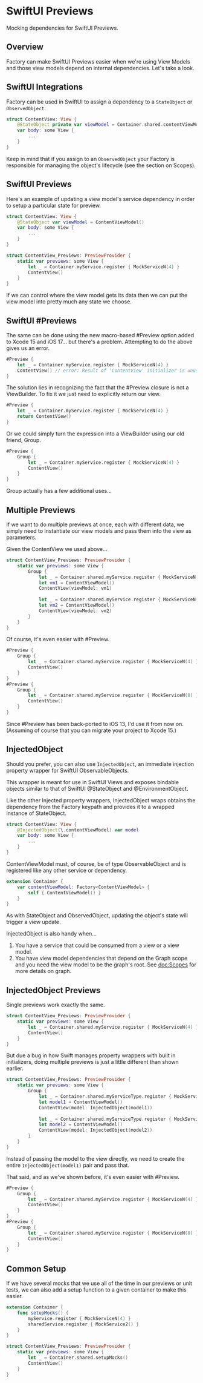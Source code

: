 # SwiftUI Previews

Mocking dependencies for SwiftUI Previews.

## Overview

Factory can make SwiftUI Previews easier when we're using View Models and those view models depend on internal dependencies. Let's take a look.

## SwiftUI Integrations

Factory can be used in SwiftUI to assign a dependency to a `StateObject` or `ObservedObject`.

```swift
struct ContentView: View {
    @StateObject private var viewModel = Container.shared.contentViewModel()
    var body: some View {
        ...
    }
}
```
Keep in mind that if you assign to an `ObservedObject` your Factory is responsible for managing the object's lifecycle (see the section on Scopes).

## SwiftUI Previews

Here's an example of updating a view model's service dependency in order to setup a particular state for  preview.

```swift
struct ContentView: View {
    @StateObject var viewModel = ContentViewModel()
    var body: some View {
        ...
    }
}

struct ContentView_Previews: PreviewProvider {
    static var previews: some View {
        let _ = Container.myService.register { MockServiceN(4) }
        ContentView()
    }
}
```
If we can control where the view model gets its data then we can put the view model into pretty much any state we choose.

## SwiftUI #Previews

The same can be done using the new macro-based #Preview option added to Xcode 15 and iOS 17... but there's a problem. Attempting to do the above gives us an error.

```swift
#Preview {
    let _ = Container.myService.register { MockServiceN(4) }
    ContentView() // error: Result of 'ContentView' initializer is unused
}
```
The solution lies in recognizing the fact that the #Preview closure is not a ViewBuilder. To fix it we just need to explicitly return our view.
```swift
#Preview {
    let _ = Container.myService.register { MockServiceN(4) }
    return ContentView()
}
```
Or we could simply turn the expression into a ViewBuilder using our old friend, Group.
```swift
#Preview {
    Group {
        let _ = Container.myService.register { MockServiceN(4) }
        ContentView()
    }
}
```
Group actually has a few additional uses...

## Multiple Previews

If we want to do multiple previews at once, each with different data, we simply need to instantiate our view models and pass them into the view as parameters.

Given the ContentView we used above...

```swift
struct ContentView_Previews: PreviewProvider {
    static var previews: some View {
        Group {
            let _ = Container.shared.myService.register { MockServiceN(4) }
            let vm1 = ContentViewModel()
            ContentView(viewModel: vm1)
            
            let _ = Container.shared.myService.register { MockServiceN(8) }
            let vm2 = ContentViewModel()
            ContentView(viewModel: vm2)
        }
    }
}
```
Of course, it's even easier with #Preview.
```swift
#Preview {
    Group {
        let _ = Container.shared.myService.register { MockServiceN(4) }
        ContentView()
    }
}
#Preview {
    Group {
        let _ = Container.shared.myService.register { MockServiceN(8) }
        ContentView()
    }
}
```
Since #Preview has been back-ported to iOS 13, I'd use it from now on. (Assuming of course that you can migrate your project to Xcode 15.)

## InjectedObject

Should you prefer, you can also use ``InjectedObject``, an immediate injection property wrapper for SwiftUI ObservableObjects.

This wrapper is meant for use in SwiftUI Views and exposes bindable objects similar to that of SwiftUI @StateObject
and @EnvironmentObject.

Like the other Injected property wrappers, InjectedObject wraps obtains the dependency from the Factory keypath
and provides it to a wrapped instance of StateObject. 
```swift
struct ContentView: View {
    @InjectedObject(\.contentViewModel) var model
    var body: some View {
        ...
    }
}
```
ContentViewModel must, of course, be of type ObservableObject and is registered like any other service
or dependency.
```swift
extension Container {
    var contentViewModel: Factory<ContentViewModel> {
        self { ContentViewModel() }
    }
}
```
As with StateObject and ObservedObject, updating the object's state will trigger a view update.

InjectedObject is also handy when...

1. You have a service that could be consumed from a view or a view model.
2. You have view model dependencies that depend on the Graph scope and you need the view model to be the graph's root. See <doc:Scopes> for more details on graph.

## InjectedObject Previews

Single previews work exactly the same.
```swift
struct ContentView_Previews: PreviewProvider {
    static var previews: some View {
        let _ = Container.shared.myService.register { MockServiceN(4) }
        ContentView()
    }
}
```
But due a bug in how Swift manages property wrappers with built in initializers, doing multiple previews is just a little different than shown earlier.

```swift
struct ContentView_Previews: PreviewProvider {
    static var previews: some View {
        Group {
            let _ = Container.shared.myServiceType.register { MockServiceN(44) }
            let model1 = ContentViewModel()
            ContentView(model: InjectedObject(model1))
            
            let _ = Container.shared.myServiceType.register { MockServiceN(88) }
            let model2 = ContentViewModel()
            ContentView(model: InjectedObject(model2))
        }
    }
}
```
Instead of passing the model to the view directly, we need to create the entire `InjectedObject(model1)` pair and pass that.

That said, and as we've shown before, it's even easier with #Preview.
```swift
#Preview {
    Group {
        let _ = Container.shared.myService.register { MockServiceN(4) }
        ContentView()
    }
}
#Preview {
    Group {
        let _ = Container.shared.myService.register { MockServiceN(8) }
        ContentView()
    }
}
```

## Common Setup

If we have several mocks that we use all of the time in our previews or unit tests, we can also add a setup function to a given container to make this easier.

```swift
extension Container {
    func setupMocks() {
        myService.register { MockServiceN(4) }
        sharedService.register { MockService2() }
    }
}

struct ContentView_Previews: PreviewProvider {
    static var previews: some View {
        let _ = Container.shared.setupMocks()
        ContentView()
    }
}
```
